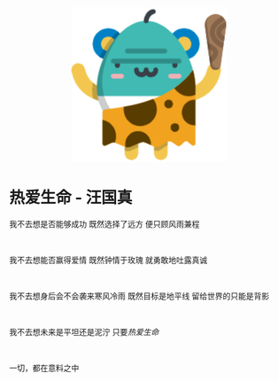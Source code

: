 <p align="center">
    <img width="280px" src="image/8040/q2.png" >
</p>


# 热爱生命 - 汪国真

我不去想是否能够成功
既然选择了远方
便只顾风雨兼程

<br/>

我不去想能否赢得爱情
既然钟情于玫瑰
就勇敢地吐露真诚

<br/>

我不去想身后会不会袭来寒风冷雨
既然目标是地平线
留给世界的只能是背影

<br/>

我不去想未来是平坦还是泥泞
只要*热爱生命*

<br/>

一切，都在意料之中